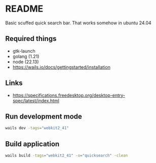 # README
Basic scuffed quick search bar. That works somehow in ubuntu 24.04

## Required things
- gtk-launch
- golang (1.21)
- node (22.13)
- https://wails.io/docs/gettingstarted/installation

## Links 
- https://specifications.freedesktop.org/desktop-entry-spec/latest/index.html

## Run development mode 
```bash
wails dev -tags="webkit2_41"
```

## Build application 
```bash
wails build -tags="webkit2_41" -o="quicksearch" -clean
```
